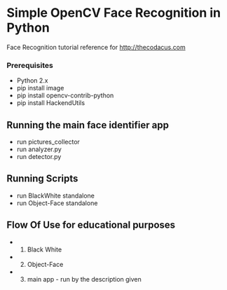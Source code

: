 # Simple OpenCV Face Recognition in Python

Face Recognition tutorial reference for http://thecodacus.com

### Prerequisites
* Python 2.x
* pip install image
* pip install opencv-contrib-python
* pip install HackendUtils

## Running the main face identifier app

* run pictures_collector
* run analyzer.py
* run detector.py

## Running Scripts

* run BlackWhite standalone
* run Object-Face standalone

## Flow Of Use for educational purposes 
* 1) Black White
* 2) Object-Face
* 3) main app - run by the description given
